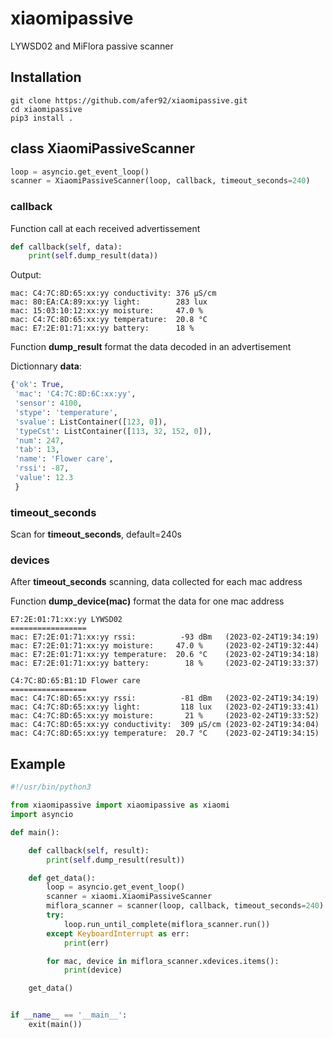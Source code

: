 # xiaomipassive
LYWSD02 and MiFlora passive scanner
## Installation
```
git clone https://github.com/afer92/xiaomipassive.git
cd xiaomipassive
pip3 install .
```
## class XiaomiPassiveScanner
```Python
loop = asyncio.get_event_loop()
scanner = XiaomiPassiveScanner(loop, callback, timeout_seconds=240)
```
### callback
Function call at each received advertissement
```Python
def callback(self, data):
    print(self.dump_result(data))
```
Output:
```
mac: C4:7C:8D:65:xx:yy conductivity: 376 µS/cm
mac: 80:EA:CA:89:xx:yy light:        283 lux
mac: 15:03:10:12:xx:yy moisture:     47.0 %
mac: C4:7C:8D:65:xx:yy temperature:  20.8 °C
mac: E7:2E:01:71:xx:yy battery:      18 %
```
Function **dump_result** format the data decoded in an advertisement

Dictionnary **data**:
```Python
{'ok': True,
 'mac': 'C4:7C:8D:6C:xx:yy',
 'sensor': 4100,
 'stype': 'temperature',
 'svalue': ListContainer([123, 0]),
 'typeCst': ListContainer([113, 32, 152, 0]),
 'num': 247,
 'tab': 13,
 'name': 'Flower care',
 'rssi': -87,
 'value': 12.3
 }
```
### timeout_seconds
Scan for **timeout_seconds**, default=240s
### devices
After **timeout_seconds** scanning, data collected for each mac address

Function **dump_device(mac)** format the data for one mac address
```
E7:2E:01:71:xx:yy LYWSD02
=================
mac: E7:2E:01:71:xx:yy rssi:          -93 dBm   (2023-02-24T19:34:19)
mac: E7:2E:01:71:xx:yy moisture:     47.0 %     (2023-02-24T19:32:44)
mac: E7:2E:01:71:xx:yy temperature:  20.6 °C    (2023-02-24T19:34:18)
mac: E7:2E:01:71:xx:yy battery:        18 %     (2023-02-24T19:33:37)

C4:7C:8D:65:B1:1D Flower care
=================
mac: C4:7C:8D:65:xx:yy rssi:          -81 dBm   (2023-02-24T19:34:19)
mac: C4:7C:8D:65:xx:yy light:         118 lux   (2023-02-24T19:33:41)
mac: C4:7C:8D:65:xx:yy moisture:       21 %     (2023-02-24T19:33:52)
mac: C4:7C:8D:65:xx:yy conductivity:  309 µS/cm (2023-02-24T19:34:04)
mac: C4:7C:8D:65:xx:yy temperature:  20.7 °C    (2023-02-24T19:34:15)
```

## Example
```Python
#!/usr/bin/python3

from xiaomipassive import xiaomipassive as xiaomi
import asyncio

def main():

    def callback(self, result):
        print(self.dump_result(result))

    def get_data():
        loop = asyncio.get_event_loop()
        scanner = xiaomi.XiaomiPassiveScanner
        miflora_scanner = scanner(loop, callback, timeout_seconds=240)
        try:
            loop.run_until_complete(miflora_scanner.run())
        except KeyboardInterrupt as err:
            print(err)

        for mac, device in miflora_scanner.xdevices.items():
            print(device)

    get_data()


if __name__ == '__main__':
    exit(main())
```
